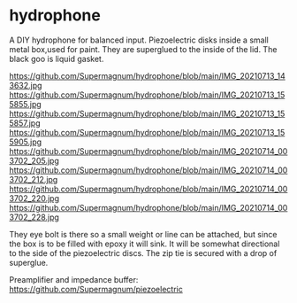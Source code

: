 # hydrophone
A DIY hydrophone for balanced input.
Piezoelectric disks inside a small metal box,used for paint. They are superglued to the inside of the lid. The black goo is liquid gasket.

https://github.com/Supermagnum/hydrophone/blob/main/IMG_20210713_143632.jpg
https://github.com/Supermagnum/hydrophone/blob/main/IMG_20210713_155855.jpg
https://github.com/Supermagnum/hydrophone/blob/main/IMG_20210713_155857.jpg
https://github.com/Supermagnum/hydrophone/blob/main/IMG_20210713_155905.jpg
https://github.com/Supermagnum/hydrophone/blob/main/IMG_20210714_003702_205.jpg
https://github.com/Supermagnum/hydrophone/blob/main/IMG_20210714_003702_212.jpg
https://github.com/Supermagnum/hydrophone/blob/main/IMG_20210714_003702_220.jpg
https://github.com/Supermagnum/hydrophone/blob/main/IMG_20210714_003702_228.jpg

They eye bolt is there so a small weight or line can be attached, but since the box is to be filled with epoxy it will sink. It will be somewhat directional to the side of the piezoelectric discs.
The zip tie is secured with a drop of superglue.

Preamplifier and impedance buffer:
https://github.com/Supermagnum/piezoelectric



